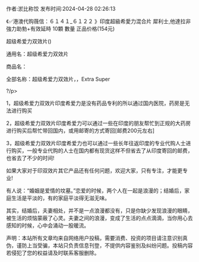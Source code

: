 <p>作者:淤比称饺 发布时间:2024-04-28 02:26:13</p>
<p>《✅港澳代购薇信：６１４１_６１２２ 》印度超級希愛力混合片 犀利士,他達拉非 強力助勃+有效延時 10顆 數量 正品价格(154元) </p>
									<p>超级希爱力双效片()</p><p></p><p>通用名：超级希爱力双效片</p><p></p><p>商品名：</p><p></p><p>全部名称：超级希爱力双效片，，Extra Super </p><p></p><p>?/p><p></p><p>1，超级希爱力双效片印度希爱力是没有药品专利的所以通过国内医院，药房是无法进行购买</p><p></p><p>2，超级希爱力双效片印度希爱力可以通过一些在印度的朋友帮忙到正规的大药房进行购买后帮忙带回国内，或用邮寄的方式寄回[邮费200元左右]</p><p></p><p>3，超级希爱力双效片印度希爱力也可以通过一些长年往返印度的专业代购人士进行购买，一般专业代购的人士在国内都有现货这样不但省去了从印度寄回的邮费，也省去了不少的时间!</p><p></p><p>如果大家对于印双效片其它产品还有任何问题，欢迎大家，只有专注，才能更专业!</p><p></p><p></p><p></p><p></p><p></p><p></p><p></p><p></p><p>有人说：“婚姻是爱情的坟墓。”恋爱的时候，两个人在一起是浪漫的；结婚后，家庭生活是平淡的，有的家庭平淡得无滋无味。</p><p>其实，结婚后，夫妻相处，并不是一点浪漫都没有，只是你缺少发现浪漫的眼睛，被生活的烦恼蒙蔽了心灵。夫妻之间的浪漫，变成了生活的点点滴滴，当你用心去感知的时候，心中会涌动一股暖流。</p><p></p>				声明：本站所有文章均来自网络用户投稿，需要消费、投资的项目请注意识别真伪，谨防上当受骗，本站只负责信息刊登，不提供内容鉴别及纠纷问题。投稿内容若侵犯了您的权益请及时联系客服删除。				
